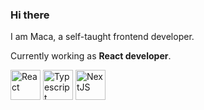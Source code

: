 ### Hi there

I am Maca, a self-taught frontend developer. 

Currently working as **React developer**. 

<img src="https://colored-icons.vercel.app/_next/static/media/reactjs.d60a0182.svg" alt="React" width="48" height="48"> <img src="https://colored-icons.vercel.app/_next/static/media/ts.02d0f52e.svg" alt="Typescript" width="48" height="48"> <img src="https://colored-icons.vercel.app/_next/static/media/nextjs.c84172e6.svg" alt="NextJS" width="48" height="48">

